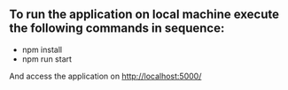 ## To run the application on local machine execute the following commands in sequence:

- npm install
- npm run start

And access the application on [http://localhost:5000/](http://localhost:5000/)
